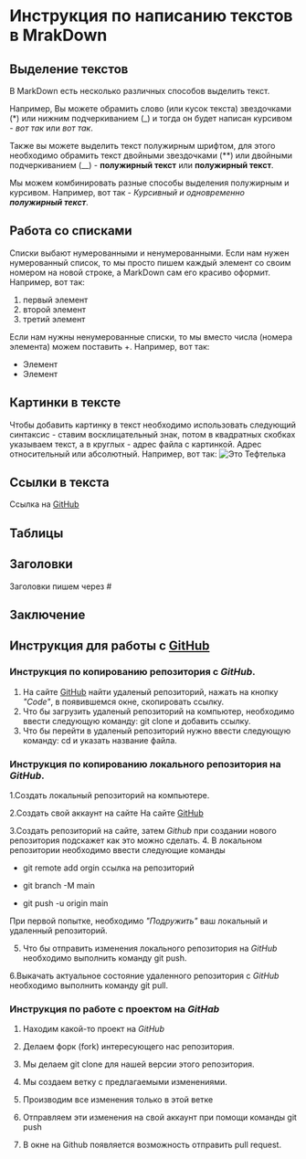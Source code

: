 # Инструкция по написанию текстов в MrakDown

## Выделение текстов

В MarkDown есть несколько различных способов выделить текст. 

Например, Вы можете обрамить слово (или кусок текста) звездочками (*) или нижним подчеркиванием (_) и тогда он будет написан курсивом - *вот так* или _вот так_.

Также вы можете выделить текст полужирным шрифтом, для этого необходимо обрамить текст двойными звездочками (**) или двойными подчеркиванием (__) - **полужирный текст** или __полужирный текст__.

Мы можем комбинировать разные способы выделения полужирным и курсивом. Например, вот так - _Курсивный и одновременно **полужирный текст**_.

## Работа со списками

Списки выбают нумерованными и ненумерованными. Если нам нужен нумерованный список, то мы просто пишем каждый элемент со своим номером на новой строке, а MarkDown сам его красиво оформит. Например, вот так:
1. первый элемент
2. второй элемент
3. третий элемент

Если нам нужны ненумерованные списки, то мы вместо числа (номера элемента) можем поставить +. Например, вот так:
+ Элемент
+ Элемент

## Картинки в тексте

Чтобы добавить картинку в текст необходимо использовать следующий синтаксис - ставим восклицательный знак, потом в квадратных скобках указываем текст, а в круглых - адрес файла с картинкой. Адрес относительный или абсолютный. Например, вот так:
![Это Тефтелька](Teftelka.jpg)

## Ссылки в текста

Ссылка на [GitHub](https://github.com/)

## Таблицы

## Заголовки
Заголовки пишем через #

## Заключение

## Инструкция для работы с [GitHub](https://github.com/)

### Инструкция по копированию репозитория с *GitHub*.

1. На сайте [GitHub](https://github.com/) найти удаленый репозиторий, нажать на кнопку *"Code"*, в появившемся окне, скопировать ссылку.
2. Что бы загрузить удаленый репозиторий на компьютер, необходимо ввести следующую команду: git clone и добавить ссылку.
3. Что бы перейти в удаленый репозиторий нужно ввести следующую команду: cd и указать название файла.

### Инструкция по копированию локального репозитория на *GitHub*.

1.Создать локальный репозиторий на компьютере.

2.Создать свой аккаунт на сайте На сайте [GitHub](https://github.com/) 

3.Создать репозиторий на сайте, затем *Github*  при создании нового репозитория подскажет как это можно сделать. 
4. В локальном репозитории необходимо ввести следующие команды

* git remote add orgin ссылка на репозиторий

* git branch -M main

* git push -u origin main

При первой попытке, необходимо *"Подружить"* ваш локальный и удаленный репозиторий. 
 
5. Что бы отправить изменения локального репозитория на *GitHub* необходимо выполнить команду git push.

6.Выкачать актуальное состояние удаленного репозитория с *GitHub* необходимо выполнить команду git pull.

### Инструкция по работе с проектом на *GitHab*

1. Находим какой-то проект на *GitHub*

2. Делаем форк (fork) интересующего нас репозитория.
3. Мы делаем git clone для нашей версии этого репозитория.
4. Мы создаем ветку с предлагаемыми изменениями.
5. Производим все изменения только в этой ветке
6. Отправляем эти изменения на свой аккаунт при помощи команды git push
7. В окне на Github появляется возможность отправить pull request.